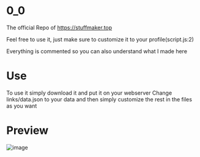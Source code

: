# 0_0

The official Repo of https://stuffmaker.top

Feel free to use it, just make sure to customize it to your profile(script.js:2)

Everything is commented so you can also understand what I made here

# Use
To use it simply download it and put it on your webserver
Change links/data.json to your data and then simply customize the rest in the files as you want
# Preview
![image](https://github.com/user-attachments/assets/7f9cf27d-4f6b-4e91-b009-c8ecdca6818b)
